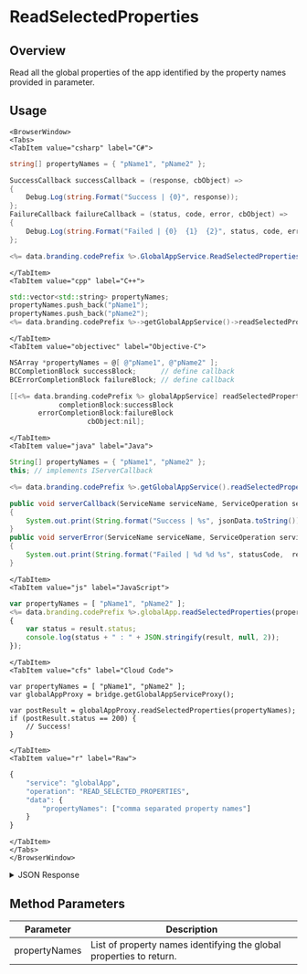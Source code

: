 # ReadSelectedProperties
## Overview
Read all the global properties of the app identified by the property names provided in parameter.

<PartialServop service_name="globalApp" operation_name="READ_SELECTED_PROPERTIES" />

## Usage

```mdx-code-block
<BrowserWindow>
<Tabs>
<TabItem value="csharp" label="C#">
```

```csharp
string[] propertyNames = { "pName1", "pName2" };

SuccessCallback successCallback = (response, cbObject) =>
{
    Debug.Log(string.Format("Success | {0}", response));
};
FailureCallback failureCallback = (status, code, error, cbObject) =>
{
    Debug.Log(string.Format("Failed | {0}  {1}  {2}", status, code, error));
};

<%= data.branding.codePrefix %>.GlobalAppService.ReadSelectedProperties(propertyNames, successCallback, failureCallback);
```

```mdx-code-block
</TabItem>
<TabItem value="cpp" label="C++">
```

```cpp
std::vector<std::string> propertyNames;
propertyNames.push_back("pName1");
propertyNames.push_back("pName2");
<%= data.branding.codePrefix %>->getGlobalAppService()->readSelectedProperties(propertyNames, this);
```

```mdx-code-block
</TabItem>
<TabItem value="objectivec" label="Objective-C">
```

```objectivec
NSArray *propertyNames = @[ @"pName1", @"pName2" ];
BCCompletionBlock successBlock;      // define callback
BCErrorCompletionBlock failureBlock; // define callback

[[<%= data.branding.codePrefix %> globalAppService] readSelectedProperties:propertyNames
            completionBlock:successBlock
       errorCompletionBlock:failureBlock
                   cbObject:nil];
```

```mdx-code-block
</TabItem>
<TabItem value="java" label="Java">
```

```java
String[] propertyNames = { "pName1", "pName2" };
this; // implements IServerCallback

<%= data.branding.codePrefix %>.getGlobalAppService().readSelectedProperties(propertyNames, this);

public void serverCallback(ServiceName serviceName, ServiceOperation serviceOperation, JSONObject jsonData)
{
    System.out.print(String.format("Success | %s", jsonData.toString()));
}
public void serverError(ServiceName serviceName, ServiceOperation serviceOperation, int statusCode, int reasonCode, String jsonError)
{
    System.out.print(String.format("Failed | %d %d %s", statusCode,  reasonCode, jsonError.toString()));
}
```

```mdx-code-block
</TabItem>
<TabItem value="js" label="JavaScript">
```

```javascript
var propertyNames = [ "pName1", "pName2" ];
<%= data.branding.codePrefix %>.globalApp.readSelectedProperties(propertyNames, result =>
{
	var status = result.status;
	console.log(status + " : " + JSON.stringify(result, null, 2));
});
```

```mdx-code-block
</TabItem>
<TabItem value="cfs" label="Cloud Code">
```

```cfscript
var propertyNames = [ "pName1", "pName2" ];
var globalAppProxy = bridge.getGlobalAppServiceProxy();

var postResult = globalAppProxy.readSelectedProperties(propertyNames);
if (postResult.status == 200) {
    // Success!
}
```

```mdx-code-block
</TabItem>
<TabItem value="r" label="Raw">
```

```r
{
	"service": "globalApp",
	"operation": "READ_SELECTED_PROPERTIES",
	"data": {
        "propertyNames": ["comma separated property names"]
    }
}
```

```mdx-code-block
</TabItem>
</Tabs>
</BrowserWindow>
```

<details>
<summary>JSON Response</summary>

```json
{
    "status":200,
    "data":{
        "pName1": {
            "name": "pName1",
            "value": "value1"
        },
        "pName2": {
            "name": "pName2",
            "value": "value2"
        }
    }
}
```
</details>

## Method Parameters
Parameter | Description
--------- | -----------
propertyNames | List of property names identifying the global properties to return.


